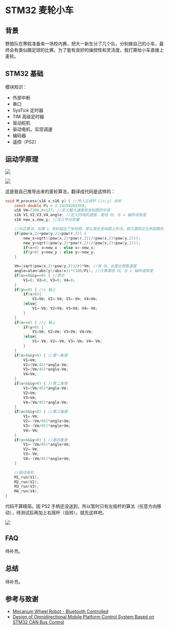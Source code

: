 # STM32 麦轮小车

## 背景

野狼队在寒假准备来一场校内赛，把大一新生分了几个队，分别做自己的小车，最终会有类似踢足球的比赛。为了能有良好的操控性和灵活度，我打算给小车直接上麦轮。

## STM32 基础

模块知识：

* 外部中断
* 串口
* SysTick 定时器
* TIM 高级定时器
* 驱动舵机
* 驱动电机，实现调速
* 编码器
* 遥控（PS2）

## 运动学原理

![](https://wiki-media-1253965369.cos.ap-guangzhou.myqcloud.com/img/麦轮。png)

![](https://wiki-media-1253965369.cos.ap-guangzhou.myqcloud.com/img/麦轮角度。png)

这是我自己推导出来的麦轮算法，翻译成代码是这样的：

```c
void M_process(s16 x,s16 y) { //传入左摇杆 L(x,y) 坐标
    const double Pi = 3.14159265359;
    u16 Vm=7200,r=127; //定义最大速度和坐标圆的半径
    s16 V1,V2,V3,V4,angle; //定义四电机速度，直线 OL 与 x 轴所成角度
    s16 new_x,new_y; //定义中间变量

    //纠正算法，如果 L 坐标超出了坐标圆，那么取在坐标圆上的点。联立圆和正比例函数的方程
    if(pow(x,2)+pow(y,2)>pow(r,2)) {
        new_x=sqrt((pow(x,2)*pow(r,2))/(pow(x,2)+pow(y,2)));
        new_y=sqrt((pow(y,2)*pow(r,2))/(pow(x,2)+pow(y,2)));
        if(x>0) x=new_x ; else x=-new_x;
        if(y>0) y=new_y ; else y=-new_y;
    }

    Vm=(sqrt(pow(x,2)+pow(y,2))/r)*Vm; //按 OL 长度比例取速度
    angle=atan(abs(y)/abs(x))*(180/Pi); //计算直线 OL 与 x 轴所成角度
    if(x==0&&y==0) { //原点
        V1=0; V2=0; V3=0; V4=0;
    }
    if(y==0) { //x 轴上
        if(x>0){
            V1=Vm; V2=-Vm; V3=-Vm; V4=Vm;
        }else{
            V1=-Vm; V2=Vm; V3=Vm; V4=-Vm;
        }
    }
    if(x==0) { //y 轴上
        if(y>0) {
            V1=Vm; V2=Vm; V3=Vm; V4=Vm;
        }else{
            V1=-Vm; V2=-Vm; V3=-Vm; V4=-Vm;
        }
    }
    if(x>0&&y>0) { //第一象限
        V1=Vm;
        V2=(Vm/45)*angle-Vm;
        V3=(Vm/45)*angle-Vm;
        V4=Vm;
    }
    if(x<0&&y>0) { //第二象限
        V1=(Vm/45)*angle-Vm;
        V2=Vm;
        V3=Vm;
        V4=(Vm/45)*angle-Vm;
    }
    if(x<0&&y<0) { //第三象限
        V1=-Vm;
        V2=-(Vm/45)*angle+Vm;
        V3=-(Vm/45)*angle+Vm;
        V4=-Vm;
    }
    if(x>0&&y<0) { //第四象限
        V1=-(Vm/45)*angle+Vm;
        V2=-Vm;
        V3=-Vm;
        V4=-(Vm/45)*angle+Vm;
    }

    //驱动电机
    M1_run(V1);
    M2_run(V2);
    M3_run(V3);
    M4_run(V4);
}
```

代码不算精简。因 PS2 手柄还没送到，所以暂时只有左摇杆的算法（任意方向移动），待测试后再加上右摇杆（自转）。就先这样吧。

![](https://wiki-media-1253965369.cos.ap-guangzhou.myqcloud.com/img/小车预览%20.jpg)

## FAQ

待补充。

## 总结

待补充。

## 参考与致谢

* [Mecanum Wheel Robot - Bluetooth Controlled](https://www.instructables.com/id/Mecanum-wheel-robot-bluetooth-controlled/)
* [Design of Omnidirectional Mobile Platform Control System Based on STM32 CAN Bus Control](https://image.hanspub.org/Html/11-1540843_22169.htm)
